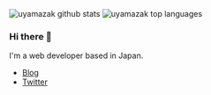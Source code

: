 <img src="https://github-readme-stats.vercel.app/api?username=uyamazak&show_icons=true&count_private=true&hide_title=true" alt="uyamazak github stats">
<img src="https://github-readme-stats.vercel.app/api/top-langs/?username=uyamazak&layout=compact" alt="uyamazak top languages">

### Hi there 👋
I'm a web developer based in Japan.

- [Blog](https://blog.hatena.ne.jp/)
- [Twitter](https://twitter.com/uyamazak)


<!--
**uyamazak/uyamazak** is a ✨ _special_ ✨ repository because its `README.md` (this file) appears on your GitHub profile.

Here are some ideas to get you started:

- 🔭 I’m currently working on ...
- 🌱 I’m currently learning ...
- 👯 I’m looking to collaborate on ...
- 🤔 I’m looking for help with ...
- 💬 Ask me about ...
- 📫 How to reach me: ...
- 😄 Pronouns: ...
- ⚡ Fun fact: ...
-->
